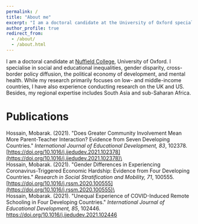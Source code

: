 ```yaml
---
permalink: /
title: "About me"
excerpt: "I am a doctoral candidate at the University of Oxford specialising in social stratification, mobility and computational social science."
author_profile: true
redirect_from: 
  - /about/
  - /about.html
---
```


I am a doctoral candidate at [Nuffield College](https://www.nuffield.ox.ac.uk/), University of Oxford. I specialise in social and educational inequalities, gender disparity, cross-border policy diffusion, the political economy of development, and mental health. While my research primarily focuses on low- and middle-income countries, I have also experience conducting research on the UK and US. Besides, my regional expertise includes South Asia and sub-Saharan Africa. 

Publications
======
Hossain, Mobarak. (2021). &quot;Does Greater Community Involvement Mean More Parent-Teacher Interaction? Evidence from Seven Developing Countries.&quot; <i>International Journal of Educational Development, 83</i>, 102378. [https://doi.org/10.1016/j.ijedudev.2021.102378](https://doi.org/10.1016/j.ijedudev.2021.102378)\
\
Hossain, Mobarak. (2021). &quot;Gender Differences in Experiencing Coronavirus-Triggered Economic Hardship: Evidence from Four Developing Countries.&quot; <i>Research in Social Stratification and Mobility, 71</i>, 100555. [https://doi.org/10.1016/j.rssm.2020.100555](https://doi.org/10.1016/j.rssm.2020.100555)\
\
Hossain, Mobarak. (2021). &quot;Unequal Experience of COVID-Induced Remote Schooling in Four Developing Countries.&quot; <i>International Journal of Educational Development, 85</i>, 102446. [https://doi.org/10.1016/j.ijedudev.2021.102446 ](https://doi.org/10.1016/j.ijedudev.2021.102446)
